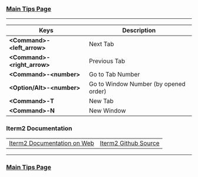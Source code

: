 ### [Main Tips Page](https://github.com/sethfuller/tips/blob/main/tech_tips/README.md)

----------

| Keys                                  | Description                           |
|---------------------------------------|---------------------------------------|
| **\<Command>-\<left_arrow>**          | Next Tab                              |
| **\<Command>-\<right_arrow>**         | Previous Tab                          |
| **\<Command>-\<number>**              | Go to Tab Number                      |
| **\<Option/Alt><Command>-\<number>** | Go to Window Number (by opened order) |
| **\<Command>-T**                      | New Tab                               |
| **\<Command>-N**                      | New Window                            |


### Iterm2 Documentation
|                                                                      |                                                            |
|----------------------------------------------------------------------|------------------------------------------------------------|
| [Iterm2 Documentation on Web](https://iterm2.com/documentation.html) | [Iterm2 Github Source](https://github.com/gnachman/iTerm2) |

----------

### [Main Tips Page](https://github.com/sethfuller/tips/blob/main/tech_tips/README.md)
